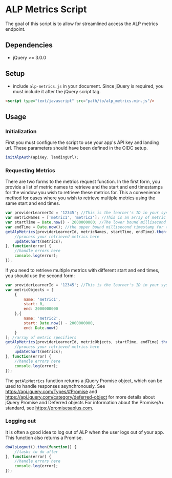 # ALP Metrics Script
The goal of this script is to allow for streamlined access the ALP metrics endpoint.

## Dependencies
* jQuery >= 3.0.0

## Setup
* include `alp-metrics.js` in your document. Since jQuery is required, you must include it after the jQuery script tag.
```html
<script type="text/javascript" src="path/to/alp_metrics.min.js"/>
```

## Usage

### Initialization
First you must configure the script to use your app's API key and landing url. These parameters should have been defined
in the OIDC setup.
```javascript
initAlpAuth(apiKey, landingUrl);
```

### Requesting Metrics
There are two forms to the metrics request function. In the first form, you provide a list of metric names to retrieve
and the start and end timestamps for the window you wish to retrieve these metrics for. This a convenience method for
cases where you wish to retrieve multiple metrics using the same start and end times.
```javascript
var providerLearnerId = '12345'; //This is the learner's ID in your system. The script will look up the appropriate ALP ID.
var metricNames = ['metric1', 'metric2']; //This is an array of metric names you wish to retrieve
var startTime = Date.now() - 2000000000; //The lower bound millisecond timestamp for metric you wish to retrieve
var endTime = Date.now(); //the upper bound millisecond timestamp for the metric you wish to retrieve
getAlpMetrics(providerLearnerId, metricNames, startTime, endTime).then(function(metrics) {
    //process your retrieved metrics here
    updateChart(metrics);
}, function(error) {
    //handle errors here
    console.log(error);
});
```

If you need to retrieve multiple metrics with different start and end times, you should use the second form:
```javascript
var providerLearnerId = '12345'; //This is the learner's ID in your system. The script will look up the appropriate ALP ID.
var metricObjects = [
    {
    	name: 'metric1',
    	start: 0,
    	end: 2000000000
	},{
    	name: 'metric2',
    	start: Date.now() - 2000000000,
    	end: Date.now()
    }
]; //array of metric specifiers
getAlpMetrics(providerLearnerId, metricObjects, startTime, endTime).then(function(metrics) {
    //process your retrieved metrics here
    updateChart(metrics);
}, function(error) {
    //handle errors here
    console.log(error);
});
```

The `getAlpMetrics` function returns a jQuery Promise object, which can be used to handle responses asynchronously.
See https://api.jquery.com/Types/#Promise and https://api.jquery.com/category/deferred-object for more details about
jQuery Promise and Deferred objects
For information about the Promise/A+ standard, see https://promisesaplus.com.

### Logging out
It is often a good idea to log out of ALP when the user logs out of your app. This function also returns a Promise.
```javascript
doAlpLogout().then(function() {
    //tasks to do after 
}, function(error) {
    //handle errors here
    console.log(error);
});
```